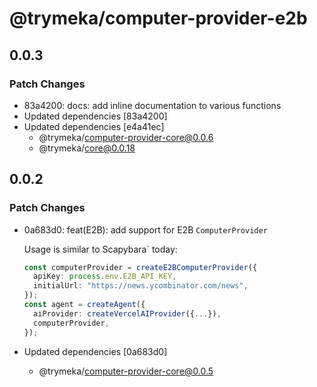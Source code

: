 # @trymeka/computer-provider-e2b

## 0.0.3

### Patch Changes

- 83a4200: docs: add inline documentation to various functions
- Updated dependencies [83a4200]
- Updated dependencies [e4a41ec]
  - @trymeka/computer-provider-core@0.0.6
  - @trymeka/core@0.0.18

## 0.0.2

### Patch Changes

- 0a683d0: feat(E2B): add support for E2B `ComputerProvider`

  Usage is similar to Scapybara` today:

  ```typescript
  const computerProvider = createE2BComputerProvider({
    apiKey: process.env.E2B_API_KEY,
    initialUrl: "https://news.ycombinator.com/news",
  });
  const agent = createAgent({
    aiProvider: createVercelAIProvider({...}),
    computerProvider,
  });
  ```

- Updated dependencies [0a683d0]
  - @trymeka/computer-provider-core@0.0.5
